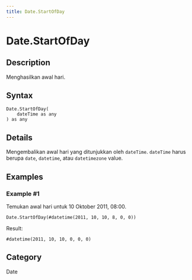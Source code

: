 ```yaml
---
title: Date.StartOfDay
---
```


# Date.StartOfDay


## Description

Menghasilkan awal hari.


## Syntax

```powerquery
Date.StartOfDay(
    dateTime as any
) as any
```


## Details

Mengembalikan awal hari yang ditunjukkan oleh <code>dateTime</code>.    <code>dateTime</code> harus berupa <code>date</code>, <code>datetime</code>, atau <code>datetimezone</code> value.


## Examples

### Example #1 
Temukan awal hari untuk 10 Oktober 2011, 08:00.
```powerquery
Date.StartOfDay(#datetime(2011, 10, 10, 8, 0, 0))
```

Result: 
```powerquery
#datetime(2011, 10, 10, 0, 0, 0)
```




## Category
Date
